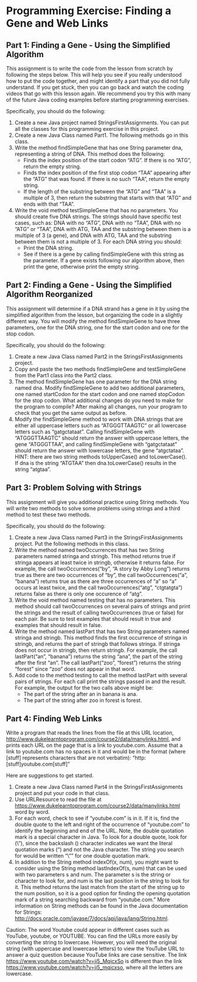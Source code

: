 # Programming Exercise: Finding a Gene and Web Links

## Part 1: Finding a Gene - Using the Simplified Algorithm
This assignment is to write the code from the lesson from scratch by following the steps below. This will help you see if you really understood how to put the code together, and might identify a part that you did not fully understand. If you get stuck, then you can go back and watch the coding videos that go with this lesson again. We recommend you try this with many of the future Java coding examples before starting programming exercises.

Specifically, you should do the following:
1. Create a new Java project named StringsFirstAssignments. You can put all the classes for this programming exercise in this project.
2. Create a new Java Class named Part1. The following methods go in this class.
3. Write the method findSimpleGene that has one String parameter dna, representing a string of DNA. This method does the following:
   - Finds the index position of the start codon “ATG”. If there is no “ATG”, return the empty string.
   - Finds the index position of the first stop codon “TAA” appearing after the “ATG” that was found. If there is no such “TAA”, return the empty string. 
   - If the length of the substring between the “ATG” and “TAA” is a multiple of 3, then return the substring that starts with that “ATG” and ends with that “TAA”.
4. Write the void method testSimpleGene that has no parameters. You should create five DNA strings. The strings should have specific test cases, such as: DNA with no “ATG”, DNA with no “TAA”, DNA with no “ATG” or “TAA”, DNA with ATG, TAA and the substring between them is a multiple of 3 (a gene), and DNA with ATG, TAA and the substring between them is not a multiple of 3. For each DNA string you should: 
   - Print the DNA string. 
   - See if there is a gene by calling findSimpleGene with this string as the parameter. If a gene exists following our algorithm above, then print the gene, otherwise print the empty string.

## Part 2: Finding a Gene - Using the Simplified Algorithm Reorganized
This assignment will determine if a DNA strand has a gene in it by using the simplified algorithm from the lesson, but organizing the code in a slightly different way. You will modify the method findSimpleGene to have three parameters, one for the DNA string, one for the start codon and one for the stop codon.

Specifically, you should do the following:
1. Create a new Java Class named Part2 in the StringsFirstAssignments project.
2. Copy and paste the two methods findSimpleGene and testSimpleGene  from the Part1 class into the Part2 class.
3. The method findSimpleGene has one parameter for the DNA string named dna. Modify findSimpleGene to add two additional parameters, one named startCodon for the start codon and one named stopCodon for the stop codon. What additional changes do you need to make for the program to compile? After making all changes, run your program to check that you get the same output as before.
4. Modify the findSimpleGene method to work with DNA strings that are either all uppercase letters such as “ATGGGTTAAGTC” or all lowercase letters such as “gatgctataat”. Calling findSimpleGene with “ATGGGTTAAGTC” should return the answer with uppercase letters, the gene “ATGGGTTAA”, and calling findSimpleGene with  “gatgctataat” should return the answer with lowercase letters, the gene “atgctataa”. HINT: there are two string methods toUpperCase() and toLowerCase(). If dna is the string “ATGTAA” then dna.toLowerCase() results in the string “atgtaa”.

## Part 3: Problem Solving with Strings
This assignment will give you additional practice using String methods. You will write two methods to solve some problems using strings and a third method to test these two methods.

Specifically, you should do the following:
1. Create a new Java Class named Part3 in the StringsFirstAssignments project. Put the following methods in this class.
2. Write the method named twoOccurrences that has two String parameters named stringa and stringb. This method returns true if stringa appears at least twice in stringb, otherwise it returns false. For example, the call twoOccurrences(“by”, “A story by Abby Long”) returns true as there are two occurrences of “by”, the call twoOccurrences(“a”, “banana”) returns true as there are three occurrences of “a” so “a” occurs at least twice, and the call twoOccurrences(“atg”, “ctgtatgta”) returns false as there is only one occurence of “atg”.
3. Write the void method named testing that has no parameters. This method should call twoOccurrences on several pairs of strings and print the strings and the result of calling twoOccurrences (true or false) for each pair. Be sure to test examples that should result in true and examples that should result in false.
4. Write the method named lastPart that has two String parameters named stringa and stringb. This method finds the first occurrence of stringa in stringb, and returns the part of stringb that follows stringa.  If stringa does not occur in stringb, then return stringb. For example, the call lastPart(“an”, “banana”) returns the string “ana”, the part of the string after the first “an”. The call lastPart(“zoo”, “forest”) returns the string “forest” since “zoo” does not appear in that word.
5. Add code to the method testing to call the method lastPart with several pairs of strings. For each call print the strings passed in and the result. For example, the output for the two calls above might be:
   - The part of the string after an in banana is ana.
   - The part of the string after zoo in forest is forest.

## Part 4: Finding Web Links
Write a program that reads the lines from the file at this URL location, http://www.dukelearntoprogram.com/course2/data/manylinks.html, and prints each URL on the page that is a link to youtube.com. Assume that a link to youtube.com has no spaces in it and would be in the format (where [stuff] represents characters that are not verbatim): “http:[stuff]youtube.com[stuff]”

Here are suggestions to get started.
1. Create a new Java Class named Part4 in the StringsFirstAssignments project and put your code in that class.
2. Use URLResource to read the file at https://www.dukelearntoprogram.com/course2/data/manylinks.html word by word.
3. For each word, check to see if “youtube.com” is in it. If it is, find the double quote to the left and right of the occurrence of “youtube.com” to identify the beginning and end of the URL.  Note, the double quotation mark is a special character in Java. To look for a double quote, look for (\”), since the backslash (\) character indicates we want the literal quotation marks (“) and not the Java character. The string you search for would be written “\”” for one double quotation mark.
4. In addition to the String method indexOf(x, num), you might want to consider using the String method lastIndexOf(s, num) that can be used with two parameters s and num. The parameter s is the string or character  to look for,  and num is the last position in the string to look for it. This method returns the last match from the start of the string up to the num position, so it is a good option for finding the opening quotation mark of a string searching backward from “youtube.com.” More information on String methods can be found in the Java documentation for Strings: http://docs.oracle.com/javase/7/docs/api/java/lang/String.html.

Caution: The word Youtube could appear in different cases such as YouTube, youtube, or YOUTUBE. You can find the URLs more easily by converting the string to lowercase. However, you will need the original string (with uppercase and lowercase letters) to view the YouTube URL to answer a quiz question because YouTube links are case sensitive. The link https://www.youtube.com/watch?v=ji5_MqicxSo  is different than the link https://www.youtube.com/watch?v=ji5_mqicxso, where all the letters are lowercase.